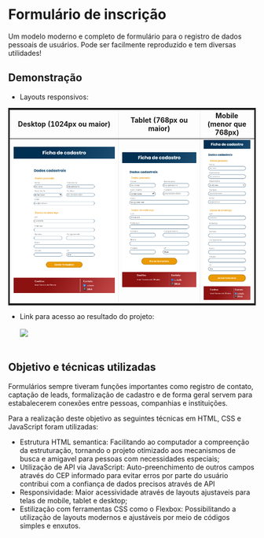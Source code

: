 # Formulário de inscrição

Um modelo moderno e completo de formulário para o registro de dados pessoais de usuários. Pode ser facilmente reproduzido e tem diversas utilidades!

## Demonstração

 - Layouts responsivos:

<table style="width: 100%; border: solid;" border="2px" cellspacing="0" cellpadding="1%">
  <tr>
    <th scope="col">Desktop (1024px ou maior)</th>
    <th scope="col">Tablet (768px ou maior)</th>
    <th scope="col">Mobile (menor que 768px)</th>
  </tr>
  <tr>
    <td width="40%"><img src="./assets/Designes Responsivos/screencapture-desktop.png" rel="Layout desktop" /></td>
    <td width="30%"><img src="./assets/Designes Responsivos/screencapture-tablet.png" rel="Layout tablet" /></td>
    <td width="20%"><img src="./assets/Designes Responsivos/screencapture-mobile.png" rel="Layout mobile" /></td>
  </tr>
</table>

 - Link para acesso ao resultado do projeto:<br><br>
 <a href="https://israel-carneiro.github.io/Formulario/" target="_blank"><img src="https://img.shields.io/badge/deploy-Formul%C3%A1rio-008000" rel="Deploy badge" /><a><br><br>

## Objetivo e técnicas utilizadas

Formulários sempre tiveram funções importantes como registro de contato, captação de leads, formalização de cadastro e de forma geral servem para estabalecerem conexões entre pessoas, companhias e instituições.

Para a realização deste objetivo as seguintes técnicas em HTML, CSS e JavaScript foram utilizadas:
 - Estrutura HTML semantica: Facilitando ao computador a compreenção da estruturação, tornando o projeto otimizado aos mecanismos de busca e amigavel para pessoas com necessidades especiais;
 - Utilização de API via JavaScript: Auto-preenchimento de outros campos através do CEP informado para evitar erros por parte do usuário contribui com a confiança de dados precisos através de API
 - Responsividade: Maior acessividade através de layouts ajustaveis para telas de mobile, tablet e desktop;
 - Estilização com ferramentas CSS como o Flexbox: Possibilitando a utilização de layouts modernos e ajustáveis por meio de códigos simples e enxutos.
 
